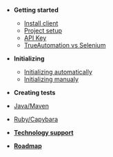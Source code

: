 * **Getting started**
  * [Install client](install-client.md)
  * [Project setup](project-setup.md)
  * [API Key](api-key.md)
  * [TrueAutomation vs Selenium](trueautomation-vs-selenium.md)


* **Initializing**
  * [Initializing automatically](initializing.md)
  * [Initializing manualy](project-init-manually.md)


* **Creating tests**
 * [Java/Maven](first-test-java.md)
 * [Ruby/Capybara](first-test-capybara.md)
 
* [**Technology support**](technology-support.md)
* [**Roadmap**](roadmap.md)
